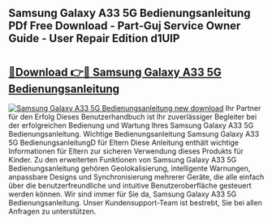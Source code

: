 ## Samsung Galaxy A33 5G Bedienungsanleitung PDf Free Download - Part-Guj Service Owner Guide - User Repair Edition d1UIP

# <h2><a href="http://df2ljw.blite.top/?on=Samsung+Galaxy+A33+5G+Bedienungsanleitung">🔗Download 👉🔴 Samsung Galaxy A33 5G Bedienungsanleitung</a></h2>

[![Samsung Galaxy A33 5G Bedienungsanleitung new download](https://i.imgur.com/lujVjoI.png)](http://df2ljw.blite.top/?on=Samsung+Galaxy+A33+5G+Bedienungsanleitung)
Ihr Partner für den Erfolg Dieses Benutzerhandbuch ist Ihr zuverlässiger Begleiter bei der erfolgreichen Bedienung und Wartung Ihres Samsung Galaxy A33 5G Bedienungsanleitung. Wichtige Bedienungsanleitung Samsung Galaxy A33 5G BedienungsanleitungD für Eltern Diese Anleitung enthält wichtige Informationen für Eltern zur sicheren Verwendung dieses Produkts für Kinder. Zu den erweiterten Funktionen von Samsung Galaxy A33 5G Bedienungsanleitung gehören Geolokalisierung, intelligente Warnungen, anpassbare Designs und Synchronisierung mehrerer Geräte, die alle einfach über die benutzerfreundliche und intuitive Benutzeroberfläche gesteuert werden können. Wir sind immer für Sie da, Samsung Galaxy A33 5G Bedienungsanleitung. Unser Kundensupport-Team ist bestrebt, Sie bei allen Anfragen zu unterstützen.
